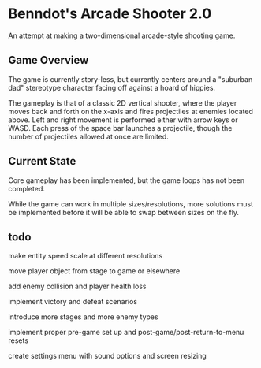 # Benndot's Arcade Shooter 2.0

An attempt at making a two-dimensional arcade-style shooting game. 

## Game Overview

The game is currently story-less, but currently centers around a "suburban dad" stereotype character facing off against
a hoard of hippies.

The gameplay is that of a classic 2D vertical shooter, where the player moves back and forth on the x-axis and fires 
projectiles at enemies located above. Left and right movement is performed either with arrow keys or WASD. Each press of
the space bar launches a projectile, though the number of projectiles allowed at once are limited. 

## Current State

Core gameplay has been implemented, but the game loops has not been completed. 

While the game can work in multiple sizes/resolutions, more solutions must be implemented before it will be able to swap
between sizes on the fly.

## todo

make entity speed scale at different resolutions

move player object from stage to game or elsewhere

add enemy collision and player health loss

implement victory and defeat scenarios

introduce more stages and more enemy types

implement proper pre-game set up and post-game/post-return-to-menu resets

create settings menu with sound options and screen resizing